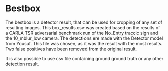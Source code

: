 # Bestbox

The bestbox is a detector result, that can be used for cropping of any set of resulting images. 
This box_results.csv was created based on the results of a CARLA TSR adversarial benchmark run of the No_Entry traccic sign and the 10_mblur_low camera. 
The detections ere made with the Detector model from Yousuf. This file was chosen, as it was the result with the most results. 
Two false positives have been removed from the original result.

It is also possible to use csv file containing ground ground truth or any other detection result.
